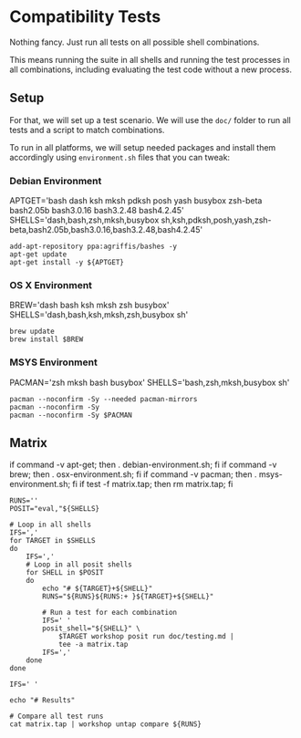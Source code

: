 # Compatibility Tests

Nothing fancy. Just run all tests on all possible shell combinations.

This means running the suite in all shells and running the test
processes in all combinations, including evaluating the test code
without a new process.

## Setup

For that, we will set up a test scenario. We will use the `doc/` folder
to run all tests and a script to match combinations.

[~]:folder:doc/

To run in all platforms, we will setup needed packages and install them
accordingly using `environment.sh` files that you can tweak:

### Debian Environment

[~]:file:debian-environment.sh
	APTGET='bash dash ksh mksh pdksh posh yash busybox zsh-beta bash2.05b bash3.0.16 bash3.2.48 bash4.2.45'
	SHELLS='dash,bash,zsh,mksh,busybox sh,ksh,pdksh,posh,yash,zsh-beta,bash2.05b,bash3.0.16,bash3.2.48,bash4.2.45'

	add-apt-repository ppa:agriffis/bashes -y
	apt-get update
	apt-get install -y ${APTGET}


### OS X Environment

[~]:file:osx-environment.sh
	BREW='dash bash ksh mksh zsh busybox'
	SHELLS='dash,bash,ksh,mksh,zsh,busybox sh'

	brew update
	brew install $BREW

### MSYS Environment

[~]:file:msys-environment.sh
	PACMAN='zsh mksh bash busybox'
	SHELLS='bash,zsh,mksh,busybox sh'

	pacman --noconfirm -Sy --needed pacman-mirrors
	pacman --noconfirm -Sy
	pacman --noconfirm -Sy $PACMAN

## Matrix

[~]:show
	if command -v apt-get; then . debian-environment.sh; fi
	if command -v brew;    then . osx-environment.sh;    fi
	if command -v pacman;  then . msys-environment.sh;   fi
	if test -f matrix.tap; then rm matrix.tap; fi

	RUNS=''
	POSIT="eval,"${SHELLS}

	# Loop in all shells
	IFS=','
	for TARGET in $SHELLS
	do
		IFS=','
		# Loop in all posit shells
		for SHELL in $POSIT
		do
			echo "# ${TARGET}+${SHELL}"
			RUNS="${RUNS}${RUNS:+ }${TARGET}+${SHELL}"

			# Run a test for each combination
			IFS=' '
			posit_shell="${SHELL}" \
				$TARGET workshop posit run doc/testing.md |
				tee -a matrix.tap
			IFS=','
		done
	done

	IFS=' '

	echo "# Results"

	# Compare all test runs
	cat matrix.tap | workshop untap compare ${RUNS}
